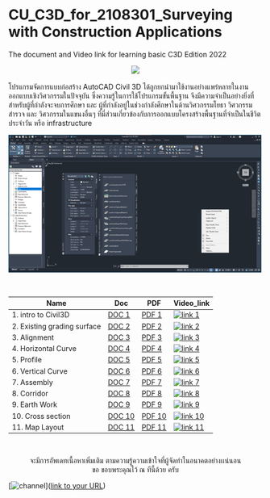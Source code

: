 # CU_C3D_for_2108301_Surveying with Construction Applications
The document and Video link for learning basic C3D Edition 2022 <br/>

<p align="center">
    <img src="https://civil3dj.files.wordpress.com/2018/12/civil310.jpg"> 
</p>

โปรแกรมจัดการแบบก่อสร้าง AutoCAD Civil 3D ได้ถูกยกนำมาใช้งานอย่างแพร่หลายในงานออกแบบเชิงวิศวกรรมในปัจจุบัน ซึ่งความรู้ในการใช้โปรแกรมขั้นพื้นฐาน จึงมีความจำเป็นอย่างยิ่งที่สำหรับผู้ที่กำลังจะจบการศึกษา และ ผู้ที่กำลังอยู่ในช่วงกำลังศึกษาในด้านวิศวกรรมโยธา วิศวกรรมสำรวจ และ วิศวกรรมในแขนงอื่นๆ ที่มี่ส่วนเกี่ยวข้องกับการออกแบบโครงสร้างพื้นฐานที่จำเป็นในชีวิตประจำวัน หรือ infrastructure  <br/>

<p align="center">
    <img src="https://github.com/gasidit2015/CU_Civil3D_for_2108301/blob/main/Civil3D%20interface%20.png"> 
</p> <br/>

<div align="center">
    
|         Name          |          Doc          |          PDF          |       Video_link      |
| --------------- | --------------- | --------------- | --------------- |
| 1. intro to Civil3D           | [DOC 1](https://www.youtube.com/watch?v=ViOzYSYWCMM)  | [PDF 1](https://www.youtube.com/watch?v=ViOzYSYWCMM)  | [![link 1](https://img.youtube.com/vi/tdRjyfU8hhU/2.jpg)](https://youtu.be/tdRjyfU8hhU)|
| 2. Existing grading surface   | [DOC 2](https://www.youtube.com/watch?v=ViOzYSYWCMM)  | [PDF 2](https://www.youtube.com/watch?v=ViOzYSYWCMM)  | [![link 2](https://img.youtube.com/vi/VVU7lFV8CNQ/2.jpg)](https://youtu.be/VVU7lFV8CNQ)|
| 3. Alignment                  | [DOC 3](https://www.youtube.com/watch?v=ViOzYSYWCMM)  | [PDF 3](https://www.youtube.com/watch?v=ViOzYSYWCMM)  | [![link 3](https://img.youtube.com/vi/fcSHjxn5exE/2.jpg)](https://youtu.be/fcSHjxn5exE)|
| 4. Horizontal Curve           | [DOC 4](https://www.youtube.com/watch?v=ViOzYSYWCMM)  | [PDF 4](https://www.youtube.com/watch?v=ViOzYSYWCMM)  | [![link 4](https://img.youtube.com/vi/wWDvuvpFb_0/2.jpg)](https://youtu.be/wWDvuvpFb_0)|
| 5. Profile                    | [DOC 5](https://www.youtube.com/watch?v=ViOzYSYWCMM)  | [PDF 5](https://www.youtube.com/watch?v=ViOzYSYWCMM)  | [![link 5](https://img.youtube.com/vi/1FHM4xsHaUU/2.jpg)](https://youtu.be/1FHM4xsHaUU)|
| 6. Vertical Curve             | [DOC 6](https://www.youtube.com/watch?v=ViOzYSYWCMM)  | [PDF 6](https://www.youtube.com/watch?v=ViOzYSYWCMM)  | [![link 6](https://img.youtube.com/vi/jF7jL9dHpSg/1.jpg)](https://youtu.be/jF7jL9dHpSg)|
| 7. Assembly                   | [DOC 7](https://www.youtube.com/watch?v=ViOzYSYWCMM)  | [PDF 7](https://www.youtube.com/watch?v=ViOzYSYWCMM)  | [![link 7](https://img.youtube.com/vi/rXzKVo4swQU/2.jpg)](https://youtu.be/rXzKVo4swQU)|
| 8. Corridor                   | [DOC 8](https://www.youtube.com/watch?v=ViOzYSYWCMM)  | [PDF 8](https://www.youtube.com/watch?v=ViOzYSYWCMM)  | [![link 8](https://img.youtube.com/vi/ACrQcx2fbAI/3.jpg)](https://youtu.be/ACrQcx2fbAI)|
| 9. Earth Work                 | [DOC 9](https://www.youtube.com/watch?v=ViOzYSYWCMM)  | [PDF 9](https://www.youtube.com/watch?v=ViOzYSYWCMM)  | [![link 9](https://img.youtube.com/vi/6sMa5q8F8eI/2.jpg)](https://youtu.be/6sMa5q8F8eI)|
| 10. Cross section             | [DOC 10](https://www.youtube.com/watch?v=ViOzYSYWCMM) | [PDF 10](https://www.youtube.com/watch?v=ViOzYSYWCMM) | [![link 10](https://img.youtube.com/vi/pbQCVUVHdmI/3.jpg)](https://youtu.be/pbQCVUVHdmI)|
| 11. Map Layout                | [DOC 11](https://www.youtube.com/watch?v=ViOzYSYWCMM) | [PDF 11](https://www.youtube.com/watch?v=ViOzYSYWCMM) | [![link 11](https://img.youtube.com/vi/EXWct5p5bWk/1.jpg)](https://youtu.be/EXWct5p5bWk)|
  
</div>

<br/>

<div align="center">
    
จะมีการอัพเดทเนื้อหาเพิ่มเติม ตามความรู้ความเข้าใจที่ผู้จัดทำในอนาคตอย่างเเน่นอน     
ขอ ขอบพระคุณไว้ ณ ทีนี้ด้วย ครับ 
    
</div>

[![channel](https://upload.wikimedia.org/wikipedia/commons/thumb/7/72/YouTube_social_white_square_%282017%29.svg/1200px-YouTube_social_white_square_%282017%29.svg.png)]([link to your URL](https://www.youtube.com/channel/UCkcGxFmeeVIjOtkD6GnrQ4Q))
